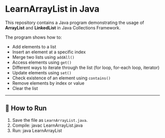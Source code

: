 # LearnArrayList in Java

This repository contains a Java program demonstrating the usage of **ArrayList** and **LinkedList** in Java Collections Framework.  

The program shows how to:
- Add elements to a list
- Insert an element at a specific index
- Merge two lists using `addAll()`
- Access elements using `get()`
- Different ways to iterate through the list (for loop, for-each loop, iterator)
- Update elements using `set()`
- Check existence of an element using `contains()`
- Remove elements by index or value
- Clear the list

---

## 🚀 How to Run
1. Save the file as `LearnArrayList.java`.
2. Compile:
   javac LearnArrayList.java
3. Run:
   java LearnArrayList
